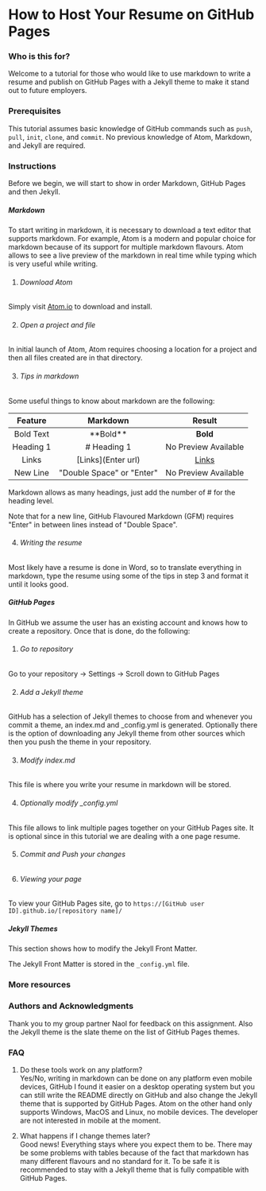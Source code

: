 # How to Host Your Resume on GitHub Pages

### Who is this for?
Welcome to a tutorial for those who would like to use markdown to write a resume and publish on GitHub Pages with a Jekyll theme to make it stand out to future employers. 

### Prerequisites
This tutorial assumes basic knowledge of GitHub commands such as ```push```, ```pull```, ```init```, ```clone```, and ```commit```. No previous knowledge of Atom, Markdown, and Jekyll are required.

### Instructions
Before we begin, we will start to show in order Markdown, GitHub Pages and then Jekyll.

##### Markdown
To start writing in markdown, it is necessary to download a text editor that supports markdown. For example, Atom is a modern and popular choice for markdown because of its support for multiple markdown flavours. Atom allows to see a live preview of the markdown in real time while typing which is very useful while writing.

1. ###### Download Atom
Simply visit [Atom.io](Atom.io) to download and install.

2. ###### Open a project and file
In initial launch of Atom, Atom requires choosing a location for a project and then all files created are in that directory.

3. ###### Tips in markdown
Some useful things to know about markdown are the following:

| Feature      | Markdown     | Result   |
|:-------------:|:-------------:|:---------:|
| Bold Text     | \*\*Bold\*\* | **Bold** |
| Heading 1      | \# Heading 1      | No Preview Available |
| Links | \[Links](Enter url)     | [Links](#)
| New Line | "Double Space" or "Enter" | No Preview Available |

Markdown allows as many headings, just add the number of \# for the heading level.

Note that for a new line, GitHub Flavoured Markdown (GFM) requires "Enter" in between lines instead of "Double Space".

4. ###### Writing the resume
Most likely have a resume is done in Word, so to translate everything in markdown, type the resume using some of the tips in step 3 and format it until it looks good.

##### GitHub Pages
In GitHub we assume the user has an existing account and knows how to create a repository. Once that is done, do the following:

1. ###### Go to repository
Go to your repository -> Settings -> Scroll down to GitHub Pages  

2. ###### Add a Jekyll theme
GitHub has a selection of Jekyll themes to choose from and whenever you commit a theme, an index.md and \_config.yml is generated. Optionally there is the option of downloading any Jekyll theme from other sources which then you push the theme in your repository. 

3. ###### Modify index.md
This file is where you write your resume in markdown will be stored.  

4. ###### Optionally modify \_config.yml
This file allows to link multiple pages together on your GitHub Pages site. It is optional since in this tutorial we are dealing with a one page resume.  

5. ###### Commit and Push your changes

5. ###### Viewing your page
To view your GitHub Pages site, go to ```https://[GitHub user ID].github.io/[repository name]/```


##### Jekyll Themes
This section shows how to modify the Jekyll Front Matter.

The Jekyll Front Matter is stored in the ```_config.yml``` file. 

### More resources

### Authors and Acknowledgments
Thank you to my group partner Naol for feedback on this assignment.
Also the Jekyll theme is the slate theme on the list of GitHub Pages themes.

### FAQ
1. Do these tools work on any platform?  
Yes/No, writing in markdown can be done on any platform even mobile devices, GitHub I found it easier on a desktop operating system but you can still write the README directly on GitHub and also change the Jekyll theme that is supported by GitHub Pages. Atom on the other hand only supports Windows, MacOS and Linux, no mobile devices. The developer are not interested in mobile at the moment.

2. What happens if I change themes later?  
Good news! Everything stays where you expect them to be. There may be some problems with tables because of the fact that markdown has many different flavours and no standard for it. To be safe it is recommended to stay with a Jekyll theme that is fully compatible with GitHub Pages.
